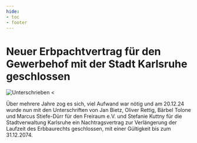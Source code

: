 ```yaml
---
hide:
- toc
- footer
---
```


# Neuer Erbpachtvertrag für den Gewerbehof mit der Stadt Karlsruhe geschlossen

![Unterschrieben <](https://gewerbehof-karlsruhe.de/img/Pachtvertrag_klein.jpg)

Über mehrere Jahre zog es sich, viel Aufwand war nötig und am 20.12.24 wurde nun mit den Unterschriften von Jan Bietz, Oliver Rettig, Bärbel Tolone und Marcus Stiefe-Dürr für den Freiraum e.V. und Stefanie Kuttny für die Stadtverwaltung Karlsruhe ein Nachtragsvertrag zur Verlängerung der Laufzeit des Erbbaurechts geschlossen, mit einer Gültigkeit bis zum 31.12.2074.
